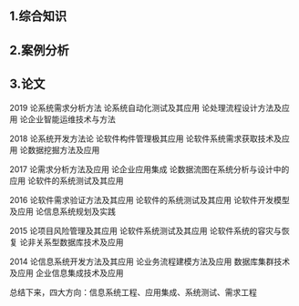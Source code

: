 ## 1.综合知识
## 2.案例分析
## 3.论文

2019 论系统需求分析方法 论系统自动化测试及其应用 论处理流程设计方法及应用 论企业智能运维技术与方法

2018 论系统开发方法论 论软件构件管理极其应用 论软件系统需求获取技术及应用 论数据挖掘方法及应用

2017 论需求分析方法及应用 论企业应用集成 论数据流图在系统分析与设计中的应用 论软件的系统测试及其应用

2016 论软件需求验证方法及其应用 论软件的系统测试及其应用 论软件开发模型及应用 论信息系统规划及实践

2015 论项目风险管理及其应用 论软件系统测试及其应用 论软件系统的容灾与恢复 论非关系型数据库技术及应用

2014 论信息系统开发方法及其应用 论业务流程建模方法及应用 数据库集群技术及应用 企业信息集成技术及应用

总结下来，四大方向：信息系统工程、应用集成、系统测试、需求工程

